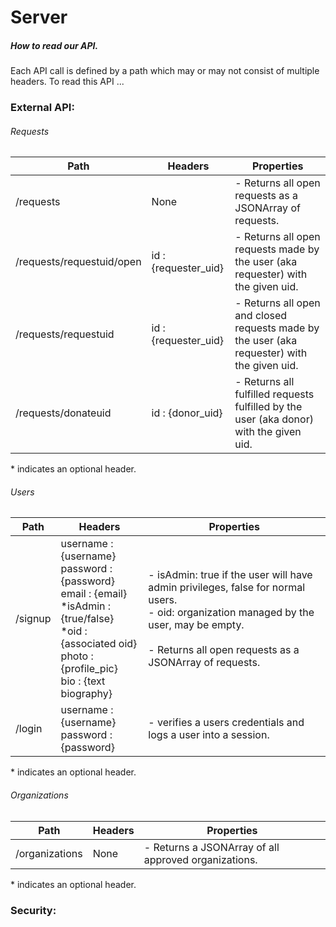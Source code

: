 # Server


##### How to read our API.
Each API call is defined by a path which may or may not consist of multiple headers. To read this API ...

### External API:
###### Requests

| Path          | Headers   | Properties |
| ------------- |-----------|-----------|
| /requests     |  None     | - Returns all open requests as a JSONArray of requests. |
| /requests/requestuid/open | id : {requester_uid} | - Returns all open requests made by the user (aka requester) with the given uid. |
| /requests/requestuid | id : {requester_uid} | - Returns all open and closed requests made by the user (aka requester) with the given uid. |
| /requests/donateuid | id : {donor_uid} | - Returns all fulfilled requests fulfilled by the user (aka donor) with the given uid. |

\* indicates an optional header.

###### Users

| Path          | Headers   | Properties |  
| ------------- |-----------|-----------|  
| /signup     | username : {username} <br> password : {password} <br> email : {email} <br> \*isAdmin : {true/false}  <br> \*oid : {associated oid} <br> photo : {profile_pic} <br> bio : {text biography} | - isAdmin: true if the user will have admin privileges, false for normal users. <br> - oid: organization managed by the user, may be empty. <br> <br> - Returns all open requests as a JSONArray of requests. |  
| /login |  username : {username} <br> password : {password} | - verifies a users credentials and logs a user into a session.

\* indicates an optional header.

###### Organizations
| Path          | Headers   | Properties |
| ------------- |-----------|-----------|
| /organizations | None | - Returns a JSONArray of all approved organizations. |

\* indicates an optional header.

### Security:
